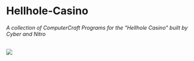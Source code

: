 # Hellhole-Casino
###### *A collection of ComputerCraft Programs for the "Hellhole Casino" built by Cyber and Nitro*
![](https://raw.githubusercontent.com/CyberGaming424/Hellhole-Casino/refs/heads/main/media/cavepic.png)
